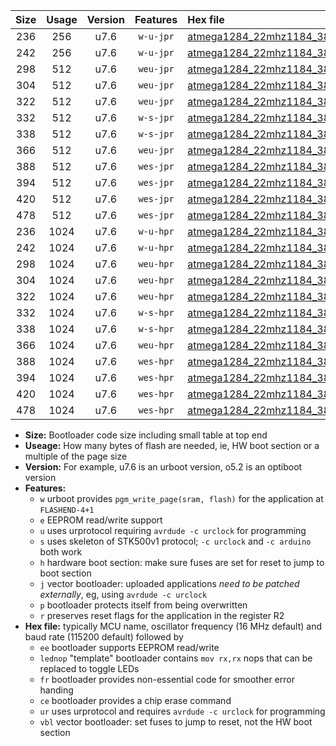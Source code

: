|Size|Usage|Version|Features|Hex file|
|:-:|:-:|:-:|:-:|:--|
|236|256|u7.6|`w-u-jpr`|[atmega1284_22mhz1184_38400bps_ur_vbl.hex](https://raw.githubusercontent.com/stefanrueger/urboot/main//atmega1284_22mhz1184_38400bps_ur_vbl.hex)|
|242|256|u7.6|`w-u-jpr`|[atmega1284_22mhz1184_38400bps_lednop_ur_vbl.hex](https://raw.githubusercontent.com/stefanrueger/urboot/main//atmega1284_22mhz1184_38400bps_lednop_ur_vbl.hex)|
|298|512|u7.6|`weu-jpr`|[atmega1284_22mhz1184_38400bps_ee_ur_vbl.hex](https://raw.githubusercontent.com/stefanrueger/urboot/main//atmega1284_22mhz1184_38400bps_ee_ur_vbl.hex)|
|304|512|u7.6|`weu-jpr`|[atmega1284_22mhz1184_38400bps_ee_lednop_ur_vbl.hex](https://raw.githubusercontent.com/stefanrueger/urboot/main//atmega1284_22mhz1184_38400bps_ee_lednop_ur_vbl.hex)|
|322|512|u7.6|`weu-jpr`|[atmega1284_22mhz1184_38400bps_ee_lednop_fr_ur_vbl.hex](https://raw.githubusercontent.com/stefanrueger/urboot/main//atmega1284_22mhz1184_38400bps_ee_lednop_fr_ur_vbl.hex)|
|332|512|u7.6|`w-s-jpr`|[atmega1284_22mhz1184_38400bps_vbl.hex](https://raw.githubusercontent.com/stefanrueger/urboot/main//atmega1284_22mhz1184_38400bps_vbl.hex)|
|338|512|u7.6|`w-s-jpr`|[atmega1284_22mhz1184_38400bps_lednop_vbl.hex](https://raw.githubusercontent.com/stefanrueger/urboot/main//atmega1284_22mhz1184_38400bps_lednop_vbl.hex)|
|366|512|u7.6|`weu-jpr`|[atmega1284_22mhz1184_38400bps_ee_lednop_fr_ce_ur_vbl.hex](https://raw.githubusercontent.com/stefanrueger/urboot/main//atmega1284_22mhz1184_38400bps_ee_lednop_fr_ce_ur_vbl.hex)|
|388|512|u7.6|`wes-jpr`|[atmega1284_22mhz1184_38400bps_ee_vbl.hex](https://raw.githubusercontent.com/stefanrueger/urboot/main//atmega1284_22mhz1184_38400bps_ee_vbl.hex)|
|394|512|u7.6|`wes-jpr`|[atmega1284_22mhz1184_38400bps_ee_lednop_vbl.hex](https://raw.githubusercontent.com/stefanrueger/urboot/main//atmega1284_22mhz1184_38400bps_ee_lednop_vbl.hex)|
|420|512|u7.6|`wes-jpr`|[atmega1284_22mhz1184_38400bps_ee_lednop_fr_vbl.hex](https://raw.githubusercontent.com/stefanrueger/urboot/main//atmega1284_22mhz1184_38400bps_ee_lednop_fr_vbl.hex)|
|478|512|u7.6|`wes-jpr`|[atmega1284_22mhz1184_38400bps_ee_lednop_fr_ce_vbl.hex](https://raw.githubusercontent.com/stefanrueger/urboot/main//atmega1284_22mhz1184_38400bps_ee_lednop_fr_ce_vbl.hex)|
|236|1024|u7.6|`w-u-hpr`|[atmega1284_22mhz1184_38400bps_ur.hex](https://raw.githubusercontent.com/stefanrueger/urboot/main//atmega1284_22mhz1184_38400bps_ur.hex)|
|242|1024|u7.6|`w-u-hpr`|[atmega1284_22mhz1184_38400bps_lednop_ur.hex](https://raw.githubusercontent.com/stefanrueger/urboot/main//atmega1284_22mhz1184_38400bps_lednop_ur.hex)|
|298|1024|u7.6|`weu-hpr`|[atmega1284_22mhz1184_38400bps_ee_ur.hex](https://raw.githubusercontent.com/stefanrueger/urboot/main//atmega1284_22mhz1184_38400bps_ee_ur.hex)|
|304|1024|u7.6|`weu-hpr`|[atmega1284_22mhz1184_38400bps_ee_lednop_ur.hex](https://raw.githubusercontent.com/stefanrueger/urboot/main//atmega1284_22mhz1184_38400bps_ee_lednop_ur.hex)|
|322|1024|u7.6|`weu-hpr`|[atmega1284_22mhz1184_38400bps_ee_lednop_fr_ur.hex](https://raw.githubusercontent.com/stefanrueger/urboot/main//atmega1284_22mhz1184_38400bps_ee_lednop_fr_ur.hex)|
|332|1024|u7.6|`w-s-hpr`|[atmega1284_22mhz1184_38400bps.hex](https://raw.githubusercontent.com/stefanrueger/urboot/main//atmega1284_22mhz1184_38400bps.hex)|
|338|1024|u7.6|`w-s-hpr`|[atmega1284_22mhz1184_38400bps_lednop.hex](https://raw.githubusercontent.com/stefanrueger/urboot/main//atmega1284_22mhz1184_38400bps_lednop.hex)|
|366|1024|u7.6|`weu-hpr`|[atmega1284_22mhz1184_38400bps_ee_lednop_fr_ce_ur.hex](https://raw.githubusercontent.com/stefanrueger/urboot/main//atmega1284_22mhz1184_38400bps_ee_lednop_fr_ce_ur.hex)|
|388|1024|u7.6|`wes-hpr`|[atmega1284_22mhz1184_38400bps_ee.hex](https://raw.githubusercontent.com/stefanrueger/urboot/main//atmega1284_22mhz1184_38400bps_ee.hex)|
|394|1024|u7.6|`wes-hpr`|[atmega1284_22mhz1184_38400bps_ee_lednop.hex](https://raw.githubusercontent.com/stefanrueger/urboot/main//atmega1284_22mhz1184_38400bps_ee_lednop.hex)|
|420|1024|u7.6|`wes-hpr`|[atmega1284_22mhz1184_38400bps_ee_lednop_fr.hex](https://raw.githubusercontent.com/stefanrueger/urboot/main//atmega1284_22mhz1184_38400bps_ee_lednop_fr.hex)|
|478|1024|u7.6|`wes-hpr`|[atmega1284_22mhz1184_38400bps_ee_lednop_fr_ce.hex](https://raw.githubusercontent.com/stefanrueger/urboot/main//atmega1284_22mhz1184_38400bps_ee_lednop_fr_ce.hex)|

- **Size:** Bootloader code size including small table at top end
- **Useage:** How many bytes of flash are needed, ie, HW boot section or a multiple of the page size
- **Version:** For example, u7.6 is an urboot version, o5.2 is an optiboot version
- **Features:**
  + `w` urboot provides `pgm_write_page(sram, flash)` for the application at `FLASHEND-4+1`
  + `e` EEPROM read/write support
  + `u` uses urprotocol requiring `avrdude -c urclock` for programming
  + `s` uses skeleton of STK500v1 protocol; `-c urclock` and `-c arduino` both work
  + `h` hardware boot section: make sure fuses are set for reset to jump to boot section
  + `j` vector bootloader: uploaded applications *need to be patched externally*, eg, using `avrdude -c urclock`
  + `p` bootloader protects itself from being overwritten
  + `r` preserves reset flags for the application in the register R2
- **Hex file:** typically MCU name, oscillator frequency (16 MHz default) and baud rate (115200 default) followed by
  + `ee` bootloader supports EEPROM read/write
  + `lednop` "template" bootloader contains `mov rx,rx` nops that can be replaced to toggle LEDs
  + `fr` bootloader provides non-essential code for smoother error handing
  + `ce` bootloader provides a chip erase command
  + `ur` uses urprotocol and requires `avrdude -c urclock` for programming
  + `vbl` vector bootloader: set fuses to jump to reset, not the HW boot section
